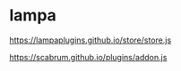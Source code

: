 # lampa

https://lampaplugins.github.io/store/store.js


https://scabrum.github.io/plugins/addon.js
